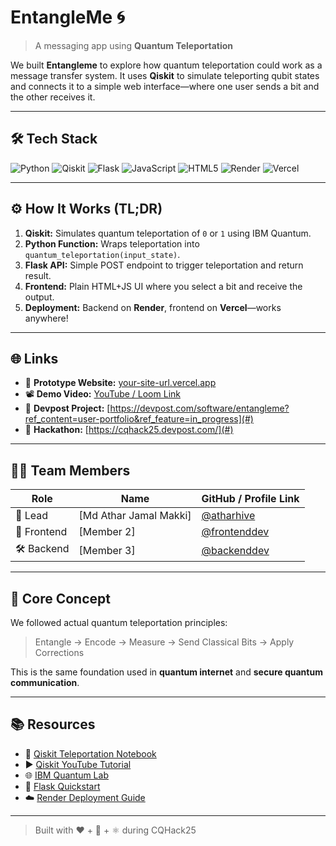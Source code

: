 # EntangleMe 🌀  
> A messaging app using **Quantum Teleportation**

We built **Entangleme** to explore how quantum teleportation could work as a message transfer system. It uses **Qiskit** to simulate teleporting qubit states and connects it to a simple web interface—where one user sends a bit and the other receives it.

---

## 🛠 Tech Stack

![Python](https://img.shields.io/badge/Python-3776AB?style=for-the-badge&logo=python&logoColor=white)
![Qiskit](https://img.shields.io/badge/Qiskit-6929C4?style=for-the-badge&logo=Qiskit&logoColor=white)
![Flask](https://img.shields.io/badge/Flask-000000?style=for-the-badge&logo=flask&logoColor=white)
![JavaScript](https://img.shields.io/badge/JavaScript-F7DF1E?style=for-the-badge&logo=javascript&logoColor=black)
![HTML5](https://img.shields.io/badge/HTML5-E34F26?style=for-the-badge&logo=html5&logoColor=white)
![Render](https://img.shields.io/badge/Render-46E3B7?style=for-the-badge&logo=render&logoColor=black)
![Vercel](https://img.shields.io/badge/Vercel-000000?style=for-the-badge&logo=vercel&logoColor=white)

---

## ⚙️ How It Works (TL;DR)

1. **Qiskit:** Simulates quantum teleportation of `0` or `1` using IBM Quantum.
2. **Python Function:** Wraps teleportation into `quantum_teleportation(input_state)`.
3. **Flask API:** Simple POST endpoint to trigger teleportation and return result.
4. **Frontend:** Plain HTML+JS UI where you select a bit and receive the output.
5. **Deployment:** Backend on **Render**, frontend on **Vercel**—works anywhere!

---

## 🌐 Links

- 🔗 **Prototype Website:** [your-site-url.vercel.app](#)
- 📽 **Demo Video:** [YouTube / Loom Link](#)
- 🚀 **Devpost Project:** [https://devpost.com/software/entangleme?ref_content=user-portfolio&ref_feature=in_progress](#)
- 🎯 **Hackathon:** [https://cqhack25.devpost.com/](#)

---

## 👨‍💻 Team Members

| Role        | Name         | GitHub / Profile Link |
|-------------|--------------|------------------------|
| 🧠 Lead     | [Md Athar Jamal Makki]  | [@atharhive](#)       |
| 🎨 Frontend | [Member 2]   | [@frontenddev](#)      |
| 🛠 Backend  | [Member 3]   | [@backenddev](#)       |

---

## 🧠 Core Concept

We followed actual quantum teleportation principles:
> Entangle → Encode → Measure → Send Classical Bits → Apply Corrections

This is the same foundation used in **quantum internet** and **secure quantum communication**.

---

## 📚 Resources

- 📘 [Qiskit Teleportation Notebook](https://github.com/qiskit-community/qiskit-community-tutorials/blob/master/Coding_With_Qiskit/ep5_Quantum_Teleportation.ipynb)
- ▶️ [Qiskit YouTube Tutorial](https://www.youtube.com/watch?v=mMwovHK2NrE)
- 🌐 [IBM Quantum Lab](https://quantum-computing.ibm.com/)
- 🔧 [Flask Quickstart](https://flask.palletsprojects.com/en/3.0.x/quickstart/)
- ☁️ [Render Deployment Guide](https://render.com/docs/deploy-flask)

---

> Built with ❤️ + 🧠 + ⚛️ during CQHack25
